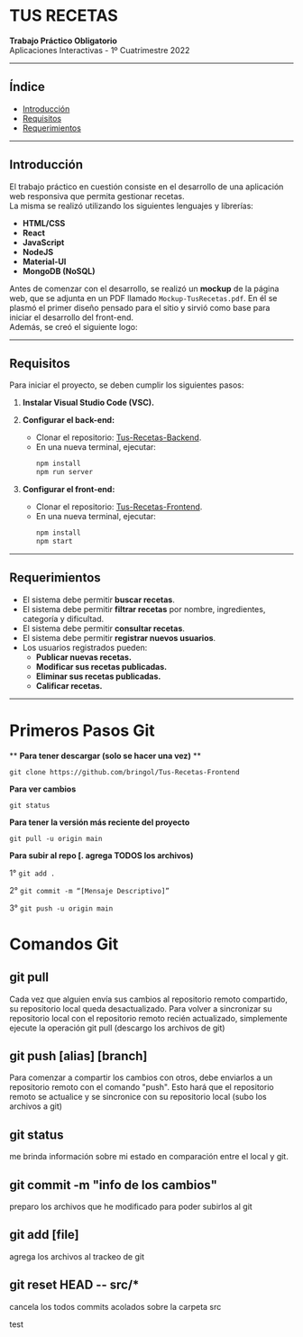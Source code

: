 # TUS RECETAS  
**Trabajo Práctico Obligatorio**  
Aplicaciones Interactivas - 1º Cuatrimestre  2022

---

## Índice
- [Introducción](#introducción)
- [Requisitos](#requisitos)
- [Requerimientos](#requerimientos)

---

## Introducción

El trabajo práctico en cuestión consiste en el desarrollo de una aplicación web responsiva que permita gestionar recetas.  
La misma se realizó utilizando los siguientes lenguajes y librerías:
- **HTML/CSS**
- **React**
- **JavaScript**
- **NodeJS**
- **Material-UI**
- **MongoDB (NoSQL)**

Antes de comenzar con el desarrollo, se realizó un **mockup** de la página web, que se adjunta en un PDF llamado `Mockup-TusRecetas.pdf`. En él se plasmó el primer diseño pensado para el sitio y sirvió como base para iniciar el desarrollo del front-end.  
Además, se creó el siguiente logo:

---

## Requisitos

Para iniciar el proyecto, se deben cumplir los siguientes pasos:

1. **Instalar Visual Studio Code (VSC).**

2. **Configurar el back-end:**
   - Clonar el repositorio: [Tus-Recetas-Backend](https://github.com/bringol/Tus-Recetas-Backend).
   - En una nueva terminal, ejecutar:
     ```bash
     npm install
     npm run server
     ```

3. **Configurar el front-end:**
   - Clonar el repositorio: [Tus-Recetas-Frontend](https://github.com/bringol/Tus-Recetas-Frontend).
   - En una nueva terminal, ejecutar:
     ```bash
     npm install
     npm start
     ```

---

## Requerimientos

- El sistema debe permitir **buscar recetas**.
- El sistema debe permitir **filtrar recetas** por nombre, ingredientes, categoría y dificultad.
- El sistema debe permitir **consultar recetas**.
- El sistema debe permitir **registrar nuevos usuarios**.
- Los usuarios registrados pueden:
  - **Publicar nuevas recetas.**
  - **Modificar sus recetas publicadas.**
  - **Eliminar sus recetas publicadas.**
  - **Calificar recetas.**

---

# Primeros Pasos Git
** **Para tener descargar (solo se hacer una vez)** **

`git clone https://github.com/bringol/Tus-Recetas-Frontend`


**Para ver cambios**

`git status`


**Para tener la versión más reciente del proyecto**

`git pull -u origin main`

**Para subir al repo [. agrega TODOS los archivos)**

1°
`git add .` 

2°
`git commit -m “[Mensaje Descriptivo]”`

3°
`git push -u origin main`



# Comandos Git

## git pull 

Cada vez que alguien envía sus cambios al repositorio remoto compartido, su repositorio local
queda desactualizado. Para volver a sincronizar su repositorio local con el repositorio remoto
recién actualizado, simplemente ejecute la operación git pull (descargo los archivos de git)


## git push  [alias] [branch]

Para comenzar a compartir los cambios con otros, debe enviarlos a un repositorio remoto con el
comando "push". Esto hará que el repositorio remoto se actualice y se sincronice con su
repositorio local (subo los archivos a git)

## git status 
 me brinda información sobre mi estado en comparación entre el local y git.

## git commit -m "info de los cambios"
 preparo los archivos que he modificado para poder subirlos al git


## git add [file]
 agrega los archivos al trackeo de git
 
 
## git reset HEAD -- src/*
 cancela los todos commits acolados sobre la carpeta src

test
 
